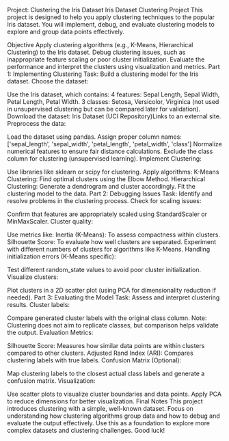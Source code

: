 Project: Clustering the Iris Dataset
Iris Dataset Clustering Project
This project is designed to help you apply clustering techniques to the popular Iris dataset. You will implement, debug, and evaluate clustering models to explore and group data points effectively.

Objective
Apply clustering algorithms (e.g., K-Means, Hierarchical Clustering) to the Iris dataset.
Debug clustering issues, such as inappropriate feature scaling or poor cluster initialization.
Evaluate the performance and interpret the clusters using visualization and metrics.
Part 1: Implementing Clustering
Task: Build a clustering model for the Iris dataset.
Choose the dataset:

Use the Iris dataset, which contains:
4 features: Sepal Length, Sepal Width, Petal Length, Petal Width.
3 classes: Setosa, Versicolor, Virginica (not used in unsupervised clustering but can be compared later for validation).
Download the dataset: Iris Dataset (UCI Repository)Links to an external site.
Preprocess the data:

Load the dataset using pandas.
Assign proper column names:
['sepal_length', 'sepal_width', 'petal_length', 'petal_width', 'class']
Normalize numerical features to ensure fair distance calculations.
Exclude the class column for clustering (unsupervised learning).
Implement Clustering:

Use libraries like sklearn or scipy for clustering.
Apply algorithms:
K-Means Clustering: Find optimal clusters using the Elbow Method.
Hierarchical Clustering: Generate a dendrogram and cluster accordingly.
Fit the clustering model to the data.
Part 2: Debugging Issues
Task: Identify and resolve problems in the clustering process.
Check for scaling issues:

Confirm that features are appropriately scaled using StandardScaler or MinMaxScaler.
Cluster quality:

Use metrics like:
Inertia (K-Means): To assess compactness within clusters.
Silhouette Score: To evaluate how well clusters are separated.
Experiment with different numbers of clusters for algorithms like K-Means.
Handling initialization errors (K-Means specific):

Test different random_state values to avoid poor cluster initialization.
Visualize clusters:

Plot clusters in a 2D scatter plot (using PCA for dimensionality reduction if needed).
Part 3: Evaluating the Model
Task: Assess and interpret clustering results.
Cluster labels:

Compare generated cluster labels with the original class column.
Note: Clustering does not aim to replicate classes, but comparison helps validate the output.
Evaluation Metrics:

Silhouette Score: Measures how similar data points are within clusters compared to other clusters.
Adjusted Rand Index (ARI): Compares clustering labels with true labels.
Confusion Matrix (Optional):

Map clustering labels to the closest actual class labels and generate a confusion matrix.
Visualization:

Use scatter plots to visualize cluster boundaries and data points.
Apply PCA to reduce dimensions for better visualization.
Final Notes
This project introduces clustering with a simple, well-known dataset. Focus on understanding how clustering algorithms group data and how to debug and evaluate the output effectively. Use this as a foundation to explore more complex datasets and clustering challenges. Good luck!